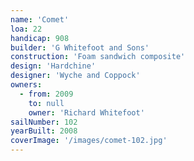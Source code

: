 ```yaml
---
name: 'Comet'
loa: 22
handicap: 908
builder: 'G Whitefoot and Sons'
construction: 'Foam sandwich composite'
design: 'Hardchine'
designer: 'Wyche and Coppock'
owners:
  - from: 2009
    to: null
    owner: 'Richard Whitefoot'
sailNumber: 102
yearBuilt: 2008
coverImage: '/images/comet-102.jpg'
---
```

